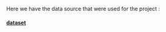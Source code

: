 Here we have the data source that were used for the project :

#### [dataset](https://www.kaggle.com/datasets/danielgrijalvas/movies/data)
